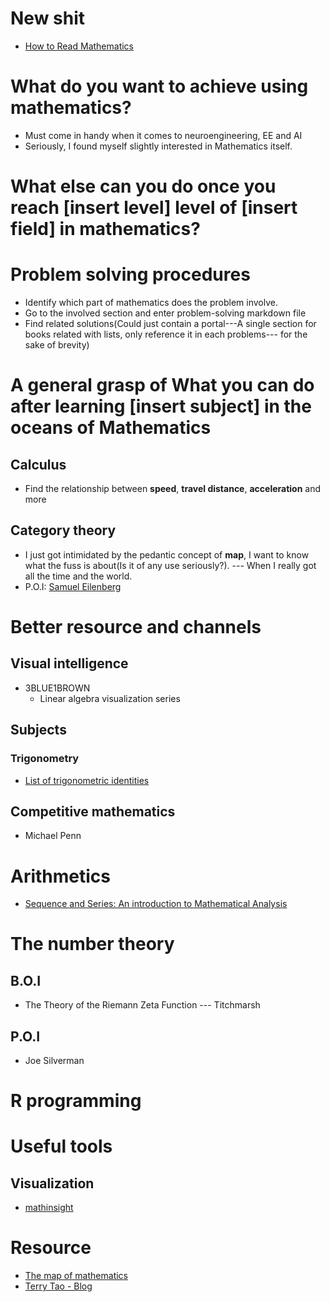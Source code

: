 # New shit
- [How to Read Mathematics](https://web.stonehill.edu/compsci/History_Math/math-read.htm)

# What do you want to achieve using mathematics?
- Must come in handy when it comes to neuroengineering, EE and AI
- Seriously, I found myself slightly interested in Mathematics itself.
# What else can you do once you reach [insert level] level of [insert field] in mathematics?

# Problem solving procedures
- Identify which part of mathematics does the problem involve.
- Go to the involved section and enter problem-solving markdown file
- Find related solutions(Could just contain a portal---A single section for books related with lists, only reference it in each problems--- for the sake of brevity)

# A general grasp of **What you can do** after learning [insert subject] in the oceans of Mathematics
## Calculus
- Find the relationship between **speed**, **travel distance**, **acceleration** and more 
## Category theory
- I just got intimidated by the pedantic concept of **map**, I want to know what the fuss is about(Is it of any use seriously?). --- When I really got all the time and the world.
- P.O.I: [Samuel Eilenberg](https://en.wikipedia.org/wiki/Samuel_Eilenberg)
# Better resource and channels
## Visual intelligence
- 3BLUE1BROWN
  - Linear algebra visualization series
## Subjects
### Trigonometry
- [List of trigonometric identities](https://en.wikipedia.org/wiki/List_of_trigonometric_identities#Linear_combinations)
## Competitive mathematics
- Michael Penn

# Arithmetics
- [Sequence and Series: An introduction to Mathematical Analysis](http://people.math.harvard.edu/~engelwar/MathS305/Sequences%20and%20Series%20Text%20abridged.pdf)
 



# The number theory
## B.O.I
- The Theory of the Riemann Zeta Function --- Titchmarsh 
## P.O.I
- Joe Silverman


# R programming

# Useful tools
## Visualization
- [mathinsight](https://mathinsight.org/)

# Resource
- [The map of mathematics](https://www.youtube.com/watch?v=OmJ-4B-mS-Y)
- [Terry Tao - Blog](https://terrytao.wordpress.com/)
